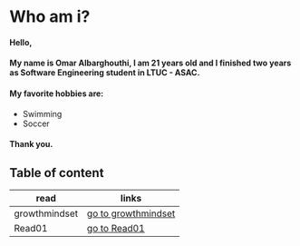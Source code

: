 # Who am i?

#### Hello,
#### My name is Omar Albarghouthi, I am 21 years old and I finished two years as Software Engineering student in LTUC - ASAC.
#### My favorite hobbies are:
* Swimming 
* Soccer
#### Thank you.


## Table of content

read | links
---|---
growthmindset | [go to growthmindset](https://omaralbarghouthi.github.io/Reading-Notes/growth)
Read01 | [go to Read01](https://omaralbarghouthi.github.io/Reading-Notes/Read01)

